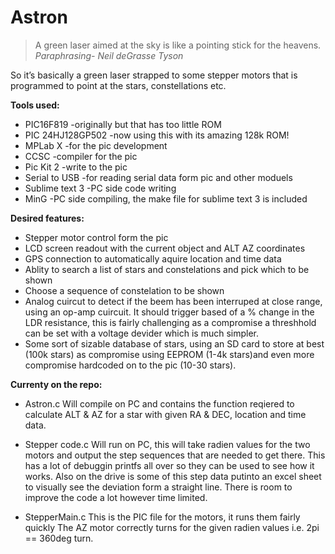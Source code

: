 # Astron

> A green laser aimed at the sky is like a pointing stick for the heavens.
										*Paraphrasing- Neil deGrasse Tyson*

So it’s basically a green laser strapped to some stepper motors that is programmed to point at the stars, constellations etc. 

**Tools used:**

- PIC16F819 			-originally but that has too little ROM 
- PIC 24HJ128GP502 		-now using this with its amazing 128k ROM!
- MPLab X 				-for the pic development  
- CCSC 					-compiler for the pic
- Pic Kit 2				-write to the pic
- Serial to USB			-for reading serial data form pic and other moduels
- Sublime text 3		-PC side code writing
- MinG					-PC side compiling, the make file for sublime text 3 is included


**Desired features:**
- Stepper motor control form the pic
- LCD screen readout with the current object and ALT AZ coordinates 
- GPS connection to automatically aquire location and time data
- Ablity to search a list of stars and constelations and pick which to be shown
- Choose a sequence of constelation to be shown
- Analog cuircut to detect if the beem has been interruped at close range, using an op-amp cuircuit. It should trigger based of a % change in the LDR resistance, this is fairly challenging as a compromise a threshhold can be set with a voltage devider which is much simpler. 
- Some sort of sizable database of stars, using an SD card to store at best (100k stars) as compromise using EEPROM (1-4k stars)and even more compromise hardcoded on to the pic (10-30 stars). 


**Currenty on the repo:**

- Astron.c 
Will compile on PC and contains the function reqiered to calculate ALT & AZ for a star with given RA & DEC, location and time data. 

- Stepper code.c
Will run on PC, this will take radien values for the two motors and output the step sequences that are needed to get there. This has a lot of debuggin printfs all over so they can be used to see how it works. Also on the drive is some of this step data putinto an excel sheet to visually see the deviation form a straight line. There is room to improve the code a lot however time limited.

- StepperMain.c 
This is the PIC file for the motors, it runs them fairly quickly The AZ motor correctly turns for the given radien values i.e. 2pi == 360deg turn. 





